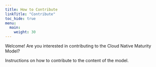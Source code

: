 ```yaml
---
title: How to Contribute
linkTitle: "Contribute"
toc_hide: true
menu:
  main:
    weight: 30
---
```


Welcome! Are you interested in contributing to the Cloud Native Maturity Model?

Instructions on how to contribute to the content of the model.